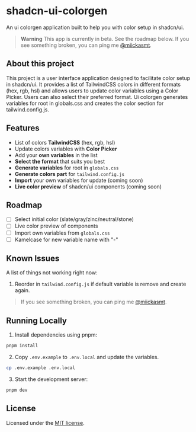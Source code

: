 # shadcn-ui-colorgen

An ui colorgen application built to help you with color setup in shadcn/ui.

> **Warning**
> This app is currently in beta. See the roadmap below.
> If you see something broken, you can ping me [@miickasmt](https://twitter.com/miickasmt).

## About this project

This project is a user interface application designed to facilitate color setup in shadcn/ui. It provides a list of TailwindCSS colors in different formats (hex, rgb, hsl) and allows users to update color variables using a Color Picker. Users can also select their preferred format. Ui colorgen generates variables for root in globals.css and creates the color section for tailwind.config.js.

## Features

- List of colors **TailwindCSS** (hex, rgb, hsl)
- Update colors variables with **Color Picker**
- Add your **own variables** in the list 
- **Select the format** that suits you best
- **Generate variables** for root in `globals.css`
- **Generate colors part** for `tailwind.config.js`
- **Import** your own variables for update (coming soon)
- **Live color preview** of shadcn/ui components (coming soon)

## Roadmap

- [ ] Select initial color (slate/gray/zinc/neutral/stone)
- [ ] Live color preview of components
- [ ] Import own variables from `globals.css`
- [ ] Kamelcase for new variable name with "-"

## Known Issues

A list of things not working right now:

1. Reorder in `tailwind.config.js` if default variable is remove and create again.

> If you see something broken, you can ping me [@miickasmt](https://twitter.com/miickasmt).

## Running Locally

1. Install dependencies using pnpm:

```sh
pnpm install
```

2. Copy `.env.example` to `.env.local` and update the variables.

```sh
cp .env.example .env.local
```

3. Start the development server:

```sh
pnpm dev
```

## License

Licensed under the [MIT license](https://github.com/shadcn/taxonomy/blob/main/LICENSE.md).